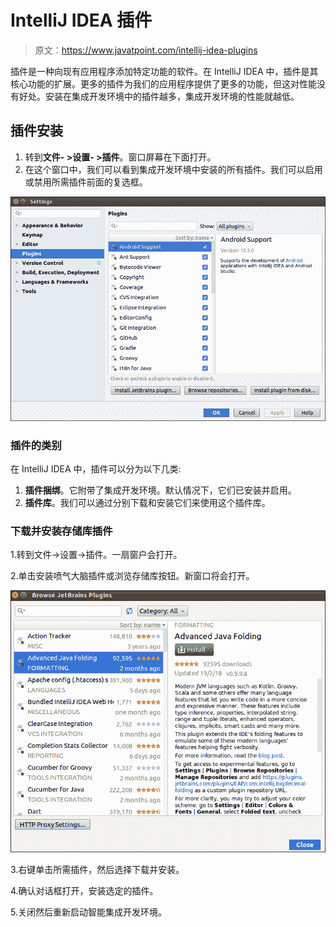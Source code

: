 # IntelliJ IDEA 插件

> 原文：<https://www.javatpoint.com/intellij-idea-plugins>

插件是一种向现有应用程序添加特定功能的软件。在 IntelliJ IDEA 中，插件是其核心功能的扩展。更多的插件为我们的应用程序提供了更多的功能，但这对性能没有好处。安装在集成开发环境中的插件越多，集成开发环境的性能就越低。

## 插件安装

1.  转到**文件- >设置- >插件**。窗口屏幕在下面打开。
2.  在这个窗口中，我们可以看到集成开发环境中安装的所有插件。我们可以启用或禁用所需插件前面的复选框。

![IntelliJ IDEA Plugins](img/b74d1333e2793257afcc0b3d8701fa53.png)

### 插件的类别

在 IntelliJ IDEA 中，插件可以分为以下几类:

1.  **插件捆绑**。它附带了集成开发环境。默认情况下，它们已安装并启用。
2.  **插件库**。我们可以通过分别下载和安装它们来使用这个插件库。

### 下载并安装存储库插件

1.转到文件->设置->插件。一扇窗户会打开。

2.单击安装喷气大脑插件或浏览存储库按钮。新窗口将会打开。

![IntelliJ IDEA Plugins](img/52d57cb18af05c229e664b2a3a3ff732.png)

3.右键单击所需插件，然后选择下载并安装。

4.确认对话框打开，安装选定的插件。

5.关闭然后重新启动智能集成开发环境。